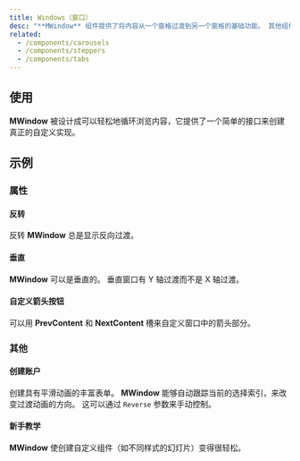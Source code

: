 ```yaml
---
title: Windows（窗口）
desc: "**MWindow** 组件提供了将内容从一个窗格过渡到另一个窗格的基础功能。 其他组件如 **MTabs**、**MCarousel** 和  **MStepper** 使用此组件作为其核心。"
related:
  - /components/carousels
  - /components/steppers
  - /components/tabs
---
```


## 使用

**MWindow** 被设计成可以轻松地循环浏览内容，它提供了一个简单的接口来创建真正的自定义实现。

## 示例

### 属性

#### 反转

反转 **MWindow** 总是显示反向过渡。

<masa-example file="Examples.windows.Reverse"></masa-example>

#### 垂直

**MWindow** 可以是垂直的。 垂直窗口有 Y 轴过渡而不是 X 轴过渡。

<masa-example file="Examples.windows.Vertical"></masa-example>

#### 自定义箭头按钮

可以用 **PrevContent** 和 **NextContent** 槽来自定义窗口中的箭头部分。

<masa-example file="Examples.windows.CustomizedArrows"></masa-example>

### 其他

#### 创建账户

创建具有平滑动画的丰富表单。 **MWindow** 能够自动跟踪当前的选择索引，来改变过渡动画的方向。 这可以通过 `Reverse` 参数来手动控制。

<masa-example file="Examples.windows.AccountCreation"></masa-example>

#### 新手教学

**MWindow** 使创建自定义组件（如不同样式的幻灯片）变得很轻松。

<masa-example file="Examples.windows.Onboarding"></masa-example>